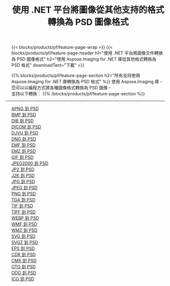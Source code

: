 ﻿---
title: 使用 .NET 平台將圖像從其他支持的格式轉換為 PSD 圖像格式 
weight: 3920
url: /zh-hant/net/conversion/to/psd 
lang: zh-hant
langdirlevel: 2
locales: zh-hans,ja,it,ru,de,es,fr,nl,id,lt,pl,pt,vi,tr,ko,zh-hant,ar,hi,th,sv,cs,uk,he
description: 使用 Aspose.Imaging for .NET 庫可以輕鬆地將其他支持的圖像格式轉換為 PSD
---

{{< blocks/products/pf/feature-page-wrap >}}
{{< blocks/products/pf/feature-page-header h1="使用 .NET 平台將圖像文件轉換為 PSD 圖像格式" h2="使用 Aspose.Imaging for .NET 庫從其他格式轉換為 PSD 格式" downloadText="下載" >}}


{{% blocks/products/pf/feature-page-section  h2="所有支持使用 Aspose.Imaging for .NET 庫轉換為 PSD 格式" %}}
使用 Aspose.Imaging 庫，您可以以編程方式將各種圖像格式轉換為 PSD 圖像。
<br/>
支持以下轉換：
{{% /blocks/products/pf/feature-page-section %}}
<div class="container-fluid productfamilypage bg-gray">
    <div class="convertypes bg-gray agp-content section">
        <div class="container">
		<hr style="margin-left:-20px;"/>
		<div class="row other-converters">
		    <div class='col-md-2 other-converter remove-lp remove-rp'><a href="/imaging/zh-hant/net/conversion/apng-to-psd" >APNG 到 PSD</a></div>
<div class='col-md-2 other-converter remove-lp remove-rp'><a href="/imaging/zh-hant/net/conversion/bmp-to-psd" >BMP 到 PSD</a></div>
<div class='col-md-2 other-converter remove-lp remove-rp'><a href="/imaging/zh-hant/net/conversion/dib-to-psd" >DIB 到 PSD</a></div>
<div class='col-md-2 other-converter remove-lp remove-rp'><a href="/imaging/zh-hant/net/conversion/dicom-to-psd" >DICOM 到 PSD</a></div>
<div class='col-md-2 other-converter remove-lp remove-rp'><a href="/imaging/zh-hant/net/conversion/djvu-to-psd" >DJVU 到 PSD</a></div>
<div class='col-md-2 other-converter remove-lp remove-rp'><a href="/imaging/zh-hant/net/conversion/dng-to-psd" >DNG 到 PSD</a></div>
<div class='col-md-2 other-converter remove-lp remove-rp'><a href="/imaging/zh-hant/net/conversion/emf-to-psd" >EMF 到 PSD</a></div>
<div class='col-md-2 other-converter remove-lp remove-rp'><a href="/imaging/zh-hant/net/conversion/emz-to-psd" >EMZ 到 PSD</a></div>
<div class='col-md-2 other-converter remove-lp remove-rp'><a href="/imaging/zh-hant/net/conversion/gif-to-psd" >GIF 到 PSD</a></div>
<div class='col-md-2 other-converter remove-lp remove-rp'><a href="/imaging/zh-hant/net/conversion/jpeg2000-to-psd" >JPEG2000 到 PSD</a></div>
<div class='col-md-2 other-converter remove-lp remove-rp'><a href="/imaging/zh-hant/net/conversion/jp2-to-psd" >JP2 到 PSD</a></div>
<div class='col-md-2 other-converter remove-lp remove-rp'><a href="/imaging/zh-hant/net/conversion/j2k-to-psd" >J2K 到 PSD</a></div>
<div class='col-md-2 other-converter remove-lp remove-rp'><a href="/imaging/zh-hant/net/conversion/jpg-to-psd" >JPG 到 PSD</a></div>
<div class='col-md-2 other-converter remove-lp remove-rp'><a href="/imaging/zh-hant/net/conversion/jpeg-to-psd" >JPEG 到 PSD</a></div>
<div class='col-md-2 other-converter remove-lp remove-rp'><a href="/imaging/zh-hant/net/conversion/png-to-psd" >PNG 到 PSD</a></div>
<div class='col-md-2 other-converter remove-lp remove-rp'><a href="/imaging/zh-hant/net/conversion/tga-to-psd" >TGA 到 PSD</a></div>
<div class='col-md-2 other-converter remove-lp remove-rp'><a href="/imaging/zh-hant/net/conversion/tif-to-psd" >TIF 到 PSD</a></div>
<div class='col-md-2 other-converter remove-lp remove-rp'><a href="/imaging/zh-hant/net/conversion/tiff-to-psd" >TIFF 到 PSD</a></div>
<div class='col-md-2 other-converter remove-lp remove-rp'><a href="/imaging/zh-hant/net/conversion/webp-to-psd" >WEBP 到 PSD</a></div>
<div class='col-md-2 other-converter remove-lp remove-rp'><a href="/imaging/zh-hant/net/conversion/wmf-to-psd" >WMF 到 PSD</a></div>
<div class='col-md-2 other-converter remove-lp remove-rp'><a href="/imaging/zh-hant/net/conversion/wmz-to-psd" >WMZ 到 PSD</a></div>
<div class='col-md-2 other-converter remove-lp remove-rp'><a href="/imaging/zh-hant/net/conversion/svg-to-psd" >SVG 到 PSD</a></div>
<div class='col-md-2 other-converter remove-lp remove-rp'><a href="/imaging/zh-hant/net/conversion/svgz-to-psd" >SVGZ 到 PSD</a></div>
<div class='col-md-2 other-converter remove-lp remove-rp'><a href="/imaging/zh-hant/net/conversion/eps-to-psd" >EPS 到 PSD</a></div>
<div class='col-md-2 other-converter remove-lp remove-rp'><a href="/imaging/zh-hant/net/conversion/cdr-to-psd" >CDR 到 PSD</a></div>
<div class='col-md-2 other-converter remove-lp remove-rp'><a href="/imaging/zh-hant/net/conversion/cmx-to-psd" >CMX 到 PSD</a></div>
<div class='col-md-2 other-converter remove-lp remove-rp'><a href="/imaging/zh-hant/net/conversion/otg-to-psd" >OTG 到 PSD</a></div>
<div class='col-md-2 other-converter remove-lp remove-rp'><a href="/imaging/zh-hant/net/conversion/odg-to-psd" >ODG 到 PSD</a></div>
<div class='col-md-2 other-converter remove-lp remove-rp'><a href="/imaging/zh-hant/net/conversion/ico-to-psd" >ICO 到 PSD</a></div>
                </div>
        </div>
    </div>
</div>
<br/>

